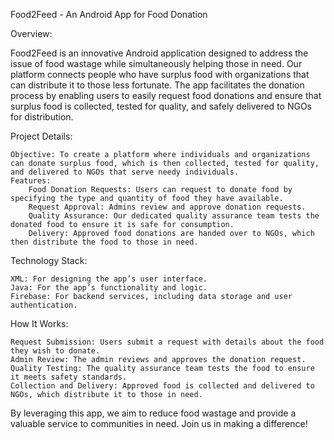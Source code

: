 Food2Feed - An Android App for Food Donation

Overview:

Food2Feed is an innovative Android application designed to address the issue of food wastage while simultaneously helping those in need. Our platform connects people who have surplus food with organizations that can distribute it to those less fortunate. The app facilitates the donation process by enabling users to easily request food donations and ensure that surplus food is collected, tested for quality, and safely delivered to NGOs for distribution.

Project Details:

    Objective: To create a platform where individuals and organizations can donate surplus food, which is then collected, tested for quality, and delivered to NGOs that serve needy individuals.
    Features:
        Food Donation Requests: Users can request to donate food by specifying the type and quantity of food they have available.
        Request Approval: Admins review and approve donation requests.
        Quality Assurance: Our dedicated quality assurance team tests the donated food to ensure it is safe for consumption.
        Delivery: Approved food donations are handed over to NGOs, which then distribute the food to those in need.

Technology Stack:

    XML: For designing the app’s user interface.
    Java: For the app’s functionality and logic.
    Firebase: For backend services, including data storage and user authentication.

How It Works:

    Request Submission: Users submit a request with details about the food they wish to donate.
    Admin Review: The admin reviews and approves the donation request.
    Quality Testing: The quality assurance team tests the food to ensure it meets safety standards.
    Collection and Delivery: Approved food is collected and delivered to NGOs, which distribute it to those in need.

By leveraging this app, we aim to reduce food wastage and provide a valuable service to communities in need. Join us in making a difference!
